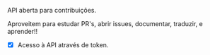 API aberta para contribuições.

Aproveitem para estudar PR's, abrir issues, documentar, traduzir, e aprender!!

- [X] Acesso à API através de token.
